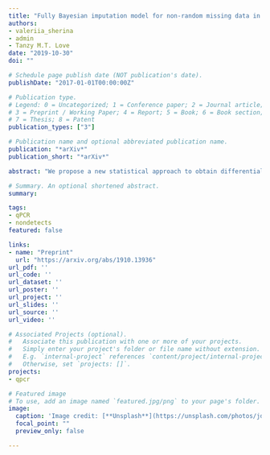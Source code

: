 ```yaml
---
title: "Fully Bayesian imputation model for non-random missing data in qPCR"
authors:
- valeriia_sherina
- admin
- Tanzy M.T. Love
date: "2019-10-30"
doi: ""

# Schedule page publish date (NOT publication's date).
publishDate: "2017-01-01T00:00:00Z"

# Publication type.
# Legend: 0 = Uncategorized; 1 = Conference paper; 2 = Journal article;
# 3 = Preprint / Working Paper; 4 = Report; 5 = Book; 6 = Book section;
# 7 = Thesis; 8 = Patent
publication_types: ["3"]

# Publication name and optional abbreviated publication name.
publication: "*arXiv*"
publication_short: "*arXiv*"

abstract: "We propose a new statistical approach to obtain differential gene expression of non-detects in quantitative real-time PCR (qPCR) experiments through Bayesian hierarchical modeling. We propose to treat non-detects as non-random missing data, model the missing data mechanism, and use this model to impute Ct values or obtain direct estimates of relevant model parameters. A typical laboratory does not have the resources to perform experiments with a large number of replicates; therefore, we propose an approach that does not rely on large sample theory. We aim to demonstrate the possibilities that exist for analyzing qPCR data in the presence of non-random missingness through the use of Bayesian estimation. Bayesian analysis typically allows for smaller data sets to be analyzed without losing power while retaining precision. The heart of Bayesian estimation is that everything that is known about a parameter before observing the data (the prior) is combined with the information from the data itself (the likelihood), resulting in updated knowledge about the parameter (the posterior). In this work we introduce and describe our hierarchical model and chosen prior distributions, assess the model sensitivity to the choice of prior, perform convergence diagnostics for the Markov Chain Monte Carlo, and present the results of a real data application."

# Summary. An optional shortened abstract.
summary: 

tags:
- qPCR
- nondetects
featured: false

links:
- name: "Preprint"
  url: "https://arxiv.org/abs/1910.13936"
url_pdf: ''
url_code: ''
url_dataset: ''
url_poster: ''
url_project: ''
url_slides: ''
url_source: ''
url_video: ''

# Associated Projects (optional).
#   Associate this publication with one or more of your projects.
#   Simply enter your project's folder or file name without extension.
#   E.g. `internal-project` references `content/project/internal-project/index.md`.
#   Otherwise, set `projects: []`.
projects:
- qpcr

# Featured image
# To use, add an image named `featured.jpg/png` to your page's folder. 
image:
  caption: 'Image credit: [**Unsplash**](https://unsplash.com/photos/jdD8gXaTZsc)'
  focal_point: ""
  preview_only: false

---
```




